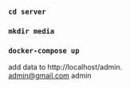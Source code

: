 ### `cd server`
### `mkdir media`


### `docker-compose up`

add data to http://localhost/admin.\
admin@gmail.com
admin
